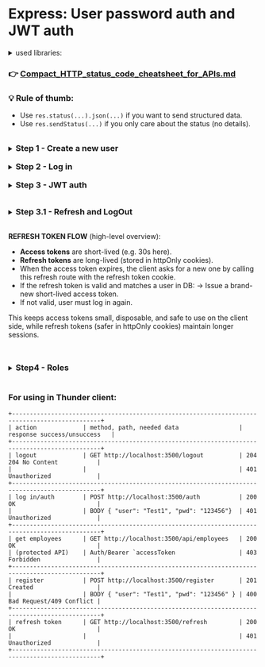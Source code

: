 # Express: User password auth and JWT auth

<details>
<summary>used libraries:</summary>

```js
npm init -y
npm install date-fns, express, uuid
npm install nodemon -D
npm install nodemone -g
npm install cors
npm install bcrypt
npm install dotenv
npm install jsonwebtoken
npm install cookie-parser
```

</details>

### **👉 [Compact_HTTP_status_code_cheatsheet_for_APIs.md](Compact_HTTP_status_code_cheatsheet_for_APIs.md)**

### 💡 Rule of thumb:

- Use `res.status(...).json(...)` if you want to send structured data.
- Use `res.sendStatus(...)` if you only care about the status (no details).

 <br />
<details>

<summary><h3 style="display:inline"><strong>Step 1 - Create a new user</strong></h3></summary>
<br />

1. Create **model/users.json**: `[]`
2. Create **controllers/registerController.js** (see file)
3. Create **routes/register.js** (see file)
4. Update **server.js**: import _**register route**_
5. Test with **Thunder client**: try to add new user

   - POST http://localhost:3500/register
   - Body: `{ "user": "Test1", "pwd": "123456" }` remember the password!
   </details>
   <br />

<details>
<summary><h3 style="display:inline"><strong>Step 2 - Log in</strong></h3></summary>
<br />

1. create **controllers/authController.js**:

```js
import { rootDir } from '#utils/path.js'
import bcrypt from 'bcrypt'
import fs from 'fs'
import path from 'path'

const usersDataPath = path.join(rootDir, 'model', 'users.json')
export const usersDB = {
	users: JSON.parse(fs.readFileSync(usersDataPath, 'utf-8')),
	setUsers(data) {
		this.users = data
	},
}

export const handleLogin = async (req, res) => {
	const { user, pwd } = req.body
	if (!user || !pwd) return res.status(400).json({ message: 'Username and password are required!' })

	const foundUser = usersDB.users.find(person => person.username === user)
	if (!foundUser) return res.sendStatus(401)

	const match = await bcrypt.compare(pwd, foundUser.password)
	if (match) {
		res.json({ message: `User ${user} logged in` })
	} else {
		res.sendStatus(401)
	}
}
```

2. Create **routes/auth.js** (see file)
3. Update **server.js**: import _**auth route**_
4. Test with **Thunder client**: try to log in

   - POST http://localhost:3500/auth
   - Body `{ "user": "Test1", "pwd": "123456" }`

5. Check **users.json** file: new user should be added.
</details>
<br />
<details>
<summary><h3 style="display:inline"><strong>Step 3 - JWT auth</strong></h3></summary>

### 👉 about **[JWT\_(JSON_Web_Token).md](<JWT_(JSON_Web_Token).md>)**

1. create **.env** file:

```
ACCESS_TOKEN_SECRET =
REFRESH_TOKEN_SECRET =
```

2. Terminal (stop server if it's running):
   - Run: `node`
   - Run this command to generate a random 64-byte hex string: `require("crypto").randomBytes(64).toString("hex")`
   - Copy the output and paste it as the value of `ACCESS_TOKEN_SECRET` in your **.env** file.
   - Run the same command again to generate a new string.
   - Copy that output and paste it as the value of `REFRESH_TOKEN_SECRET` in your **.env** file
3. 🚩 **add .env to .gitignore file!**
4. Create **middleware/verifyJWT.js** (see file)
5. Update **authController.js**:

```js
import dotenv from 'dotenv'
dotenv.config()

import { rootDir } from '#utils/path.js'
import bcrypt from 'bcrypt'
import fs from 'fs'
import * as fsPromises from 'fs/promises'
import jwt from 'jsonwebtoken'
import path from 'path'

const usersDataPath = path.join(rootDir, 'model', 'users.json')

export const usersDB = {
	users: JSON.parse(fs.readFileSync(usersDataPath, 'utf-8')),
	setUsers(data) {
		this.users = data
	},
}

export const handleLogin = async (req, res) => {
	// Extract username and password from the request body
	const { user, pwd } = req.body

	// Check: both username and password must be provided
	if (!user || !pwd) return res.status(400).json({ message: 'Username and password are required!' })

	// Look for the user in the "usersDB" database
	const foundUser = usersDB.users.find(person => person.username === user)

	// If user is not found, return 401 Unauthorized
	if (!foundUser) return res.sendStatus(401)

	// Compare provided password with stored hashed password using bcrypt
	const match = await bcrypt.compare(pwd, foundUser.password)

	if (match) {
		// If password matches, create JWT access and refresh tokens
		const accessToken = jwt.sign(
			{ username: foundUser.username },
			process.env.ACCESS_TOKEN_SECRET,
			{ expiresIn: '30s' } // access token expires in 30 seconds
		)
		const refreshToken = jwt.sign(
			{ username: foundUser.username },
			process.env.REFRESH_TOKEN_SECRET,
			{ expiresIn: '1d' } // refresh token expires in 1 day
		)

		// Update the user database with the refresh token
		const otherUsers = usersDB.users.filter(person => person.username !== foundUser.username)
		const currentUser = { ...foundUser, refreshToken } // add refreshToken to current user
		usersDB.setUsers([...otherUsers, currentUser]) // save updated users list

		// Set the refresh token as an HTTP-only cookie
		res.cookie('jwt', refreshToken, { httpOnly: true, maxAge: 24 * 60 * 60 * 1000 })

		// Respond to client with the access token
		res.json({ accessToken }) // this accessToken then usually passed to Authorization: Bearer <token>

		// Persist the updated users database to a JSON file
		await fsPromises.writeFile(path.join(rootDir, 'model', 'users.json'), JSON.stringify(usersDB.users))
	} else {
		// If password doesn't match, return 401 Unauthorized
		res.sendStatus(401)
	}
}
```

### IMPORTANT!

**🚩 Set the cookie before sending the JSON** or send everything **in one response** using `res.status().cookie().json()`

6. Test with **Thunder client**: try to log in again with the same user and password.  
   On the right side you should see **Response:**

```
{
  "accessToken": "..."
}
```

7.  Check **users.json** file: `"refreshToken":"..."` should be added to your user.

8.  Test with **Thunder client**:

    - GET http://localhost:3500/api/employees
    - BODY: `{ "user": "Test1", "pwd": "123456" }`  
      You **will** see the list of employees

9.  Protect route employees with JWT auth:  
    **server.js**

    - `import { verifyJWT } from '#middleware/verifyJWT.js'`
    - before `app.use('/api/employees', employeesRouter)` add `app.use(verifyJWT)`

10. Test with **Thunder client** now:

    - GET http://localhost:3500/api/employees
    - BODY: `{ "user": "Test1", "pwd": "123456" }`  
      You **will not** allowed to see the list of employees.

11. Next test in **Thunder client** should be done very quickly because accessToken lives only 30sec:

        - log in with `{ "user": "Test1", "pwd": "123456" }`
          in Response you will get `{"accessToken": "some_string"}`

          - copy **some_string** to
            GET http://localhost:3500/api/employees -> tab Auth -> Bearer -> Bearer Token

          - send request
            You should see the list of employees. (if not, try log in+copy+request again)

          - Wait for 30 sec and send request with the same token. You will be forbidden to see employees because the jwt token is expired.

    </details>
    <br />
    <br />

<details>
<summary><h3 style="display:inline"><strong>Step 3.1 - Refresh and LogOut</strong></h3></summary>
<br />

1. Update **server.js**:

   - `import cookieParser from 'cookie-parser'`
   - after `app.use(cors(corsOptions))` add `app.use(cookieParser())`

2. Create **refreshController.js**:

```js
// import 'dotenv/config'
import dotenv from 'dotenv'
dotenv.config()

import { rootDir } from '#utils/path.js'
import fs from 'fs'
import jwt from 'jsonwebtoken'
import path from 'path'

const usersDataPath = path.join(rootDir, 'model', 'users.json')

export const usersDB = {
	users: JSON.parse(fs.readFileSync(usersDataPath, 'utf-8')),
	setUsers(data) {
		this.users = data
	},
}

export const handleRefreshToken = (req, res) => {
	// Extract cookies from the request body
	const cookies = req.cookies

	// If cookies are not found, return 401 Unauthorized
	if (!cookies?.jwt) return res.sendStatus(401)

	const refreshToken = cookies.jwt
	console.log('refreshToken:', refreshToken)

	// Look for the user in the "usersDB" database
	const foundUser = usersDB.users.find(person => person.refreshToken === refreshToken)

	// If user is not found, return 401 Unauthorized
	if (!foundUser) return res.sendStatus(403)

	jwt.verify(refreshToken, process.env.REFRESH_TOKEN_SECRET, (err, decoded) => {
		if (err || foundUser.username !== decoded.username) return res.sendStatus(403)
		//prettier-ignore
		const accessToken = jwt.sign
        (
          { username: decoded.username },
          process.env.ACCESS_TOKEN_SECRET,
          { expiresIn: '30s' }
        )
		res.json({ accessToken })
	})
}
```

3. Create **routes/refresh.js**:

```js
import * as refreshController from '#controllers/refreshController.js'
import { Router } from 'express'

export const refreshRouter = Router()

refreshRouter.get('/', refreshController.handleRefreshToken)
```

4. Update **server.js**: add `app.use('/refresh{/}', refreshRouter)` + import **refreshRouter**
5. Create **logoutController.js**

```js
// import 'dotenv/config'
import dotenv from 'dotenv'
dotenv.config()

import { rootDir } from '#utils/path.js'
import fs from 'fs'
import * as fsPromises from 'fs/promises'
import path from 'path'

const usersDataPath = path.join(rootDir, 'model', 'users.json')

export const usersDB = {
	users: JSON.parse(fs.readFileSync(usersDataPath, 'utf-8')),
	setUsers(data) {
		this.users = data
	},
}

export const handleLogout = async (req, res) => {
	// Extract cookies from the request body
	const cookies = req.cookies

	// If cookies are not found, return 401 Unauthorized
	if (!cookies?.jwt) return res.sendStatus(401)

	const refreshToken = cookies.jwt

	// Look for the user in the "usersDB" database
	const foundUser = usersDB.users.find(person => person.refreshToken === refreshToken)

	// If user is not found -
	if (!foundUser) {
		res.clearCookie('jwt', { httpOnly: true, maxAge: 24 * 60 * 60 * 1000 })
		return res.sendStatus(204)
	}

	const otherUsers = usersDB.users.filter(person => person.refreshToken !== refreshToken)
	const currentUser = { ...foundUser, refreshToken: '' }
	usersDB.setUsers([...otherUsers, currentUser])

	await fsPromises.writeFile(path.json(rootDir, 'model', 'users.json'), JSON.stringify(usersDB.users))

	res.clearCookie('jwt', { httpOnly: true, maxAge: 24 * 60 * 60 * 100 })
	res.sendStatus(204)
}
```

6. Create **routes/logout.js**:

```js
import * as logoutController from '#controllers/logoutController.js'
import { Router } from 'express'

export const logoutRouter = Router()

logoutRouter.get('/', logoutController.handleLogout)
```

7. Update **server.js**:  
   add `app.use('/logout{/}', logoutRouter)` + import **logoutRouter**

<br />

---

</details>

<br />

**REFRESH TOKEN FLOW** (high-level overview):

- **Access tokens** are short-lived (e.g. 30s here).
- **Refresh tokens** are long-lived (stored in httpOnly cookies).
- When the access token expires, the client asks for a new one
  by calling this refresh route with the refresh token cookie.
- If the refresh token is valid and matches a user in DB:
  → Issue a brand-new short-lived access token.
- If not valid, user must log in again.

This keeps access tokens small, disposable, and safe to use on the client side,
while refresh tokens (safer in httpOnly cookies) maintain longer sessions.

<br />
<br />

<details>
<summary><h3 style="display:inline"><strong>Step4 - Roles</strong></h3></summary>
<br />

1. Create **constants/roles-list.js**

```js
export const ROLES_LIST = {
	Admin: 1001,
	Editor: 1002,
	User: 1003,
}
```

2. Update **users.json**

```json
[
	{
		"username": "Test1",
		"roles": {
			"User": 1003
		},
		"password": "$2b$10$gEvOM9o3RK2J7XI/WV8TUeK/87uOOyiLHRjjSwOrDNVfbxbGX1N16",
		"refreshToken": ""
	},
	{
		"username": "Test2",
		"roles": {
			"User": 1003,
			"Admin": 1001
		},
		"password": "$2b$10$gEvOM9o3RK2J7XI/WV8TUeK/87uOOyiLHRjjSwOrDNVfbxbGX1N16"
	},
	{
		"username": "Test3",
		"roles": {
			"User": 1003,
			"Editor": 1002
		},
		"password": "$2b$10$gEvOM9o3RK2J7XI/WV8TUeK/87uOOyiLHRjjSwOrDNVfbxbGX1N16"
	}
]
```

3. Update **registerController.js**:  
   replace `const newUser = { username: user, password: hashedPwd }` with

```js
const newUser = {
	username: user,
	roles: { User: 1003 },
	password: hashedPwd,
}
```

4. Update **authController.js**: replace

```js
const accessToken = jwt.sign(
	{ username: foundUser.username },
	process.env.ACCESS_TOKEN_SECRET,
	{ expiresIn: '30s' } // access token expires in 30 seconds
)
```

with

```js
const roles = Object.values(foundUser.roles)
const accessToken = jwt.sign(
	{
		UserInfo: {
			username: foundUser.username,
			roles: roles,
		},
	},
	process.env.ACCESS_TOKEN_SECRET,
	{ expiresIn: '30s' } // access token expires in 30 seconds
)
```

5. Update **refreshController.js**: replace

```js
const accessToken = jwt.sign({ username: decoded.username }, process.env.ACCESS_TOKEN_SECRET, { expiresIn: '30s' })
```

with

```js
// 7. Extract user roles for embedding in the new access token
const roles = Object.values(foundUser.roles)

// 8. Create a new short-lived access token
//    - Includes username and roles inside "UserInfo"
//    - Signed with ACCESS_TOKEN_SECRET
//    - Expiration set to 30 seconds
// prettier-ignore
const accessToken = jwt.sign(
			{
				"UserInfo": {
					"username": decoded.username,
					"roles": roles,
				}
			},
			process.env.ACCESS_TOKEN_SECRET,
			{ expiresIn: '30s' }
		)
```

6. Update **verifyJWT.js**

```js
import jwt from 'jsonwebtoken'

import dotenv from 'dotenv'
dotenv.config()

export const verifyJWT = (req, res, next) => {
	// Extract the "Authorization" header from the request
	const authHeader = req.headers.authorization || req.headers.Authorization

	// Log the raw Authorization header (e.g. "Bearer eyJhbGciOiJIUzI1NiIs...")
	console.log('authHeader:', authHeader)

	// If no Bearer Authorization header is present, the client is not authenticated → 401 Unauthorized
	if (!authHeader?.startsWith('Bearer ')) return res.sendStatus(401)

	// Split the header: "Bearer <token>" → take only the token part
	const token = authHeader.split(' ')[1]

	// Verify the token with the secret key
	jwt.verify(token, process.env.ACCESS_TOKEN_SECRET, (err, decoded) => {
		// If verification fails (expired, invalid, or tampered token) → 403 Forbidden
		if (err) {
			console.log(err.message)
			return res.sendStatus(403)
		}

		// If valid, attach the decoded username and roles to the request object
		// so other middleware/routes can know which user is making the request and if this user authorized to do it
		req.user = decoded.UserInfo.username
		req.roles = decoded.UserInfo.roles

		// Call the next middleware or route handler
		next()
	})
}
```

7. Create **middleware/verifyRoles.js**

```js
// Middleware to verify if the user has one of the allowed roles
export const verifyRoles = (...allowedRoles) => {
	// "allowedRoles" is a rest parameter → it collects all arguments into an array
	// Example: verifyRoles('Admin', 'Editor')

	return (req, res, next) => {
		// 1. If the request object has no roles attached, reject with Unauthorized
		if (!req?.roles) return res.sendStatus(401)

		// 2. Copy allowedRoles into a new array (for clarity/logging)
		const rolesArray = [...allowedRoles]
		console.log('Allowed roles:', rolesArray)
		console.log('User roles:', req.roles)

		// 3. Compare user roles against allowed roles
		//    - For each role in req.roles, check if it’s in allowedRoles
		//    - "map" returns [true/false/...]
		//    - "find" returns the first true, or undefined if none
		const result = req.roles.map(role => rolesArray.includes(role)).find(val => val === true)

		// 4. If no matching role found → Unauthorized
		if (!result) return res.sendStatus(401)

		// 5. Otherwise, user has permission → move to the next middleware/route
		next()
	}
}
```

8. Update **routes/api/employees.js**:

```js
import { ROLES_LIST } from '#constants/roles-list.js'
import * as empService from '#controllers/employeesController.js'
import { verifyRoles } from '#middleware/verifyRoles.js'
import { Router } from 'express'

export const employeesRouter = Router()

//# ------------------------------- All employees
employeesRouter
	.route('/')
	.get(empService.getAllEmployees)
	.post(verifyRoles(ROLES_LIST.Admin, ROLES_LIST.Editor), empService.createNewEmployee)
	.delete(verifyRoles(ROLES_LIST.Admin), empService.deleteAllEmployees)

//# ------------------------------- Single employee
employeesRouter
	.route('/:id')
	.get(empService.getSingleEmployee)
	.put(verifyRoles(ROLES_LIST.Admin, ROLES_LIST.Editor), empService.updateEmployee)
	.delete(verifyRoles(ROLES_LIST.Admin), empService.deleteSingleEmployee)
```

<br />

---

</details>
<br />

### **For using in Thunder client**:

```
+-----------------------------------------------------------------------------------------------+
| action             | method, path, needed data                 | response success/unsuccess   |
+-----------------------------------------------------------------------------------------------+
| logout 		     | GET http://localhost:3500/logout          | 204 204 No Content           |
|                    |                                           | 401 Unauthorized             |
+-----------------------------------------------------------------------------------------------+
| log in/auth        | POST http://localhost:3500/auth           | 200 OK                       |
|                    | BODY { "user": "Test1", "pwd": "123456"}  | 401 Unauthorized             |
+-----------------------------------------------------------------------------------------------+
| get employees      | GET http://localhost:3500/api/employees   | 200 OK                       |
| (protected API)    | Auth/Bearer `accessToken                  | 403 Forbidden                |
+-----------------------------------------------------------------------------------------------+
| register           | POST http://localhost:3500/register       | 201 Created                  |
|                    | BODY { "user": "Test1", "pwd": "123456" } | 400 Bad Request/409 Conflict |
+-----------------------------------------------------------------------------------------------+
| refresh token      | GET http://localhost:3500/refresh         | 200 OK                       |
|                    |                                           | 401 Unauthorized             |
+-----------------------------------------------------------------------------------------------+
```

